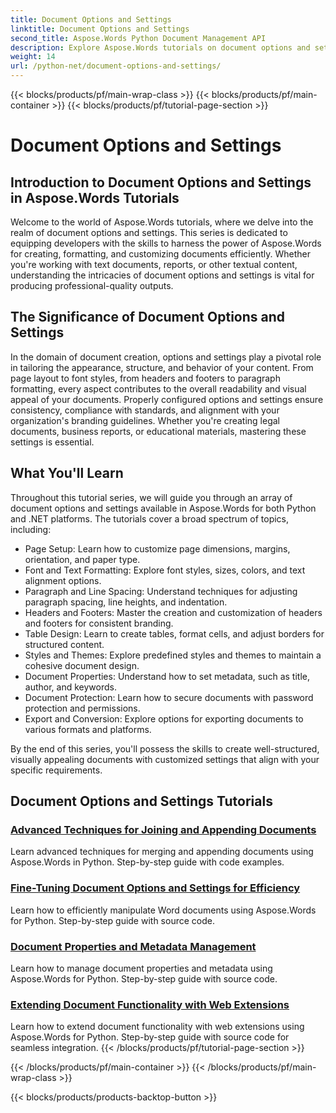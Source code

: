 ```yaml
---
title: Document Options and Settings
linktitle: Document Options and Settings
second_title: Aspose.Words Python Document Management API
description: Explore Aspose.Words tutorials on document options and settings in Python and .NET. Learn to optimize document creation and formatting using step-by-step guidance and source code examples.
weight: 14
url: /python-net/document-options-and-settings/
---
```


{{< blocks/products/pf/main-wrap-class >}}
{{< blocks/products/pf/main-container >}}
{{< blocks/products/pf/tutorial-page-section >}}

# Document Options and Settings


## Introduction to Document Options and Settings in Aspose.Words Tutorials

Welcome to the world of Aspose.Words tutorials, where we delve into the realm of document options and settings. This series is dedicated to equipping developers with the skills to harness the power of Aspose.Words for creating, formatting, and customizing documents efficiently. Whether you're working with text documents, reports, or other textual content, understanding the intricacies of document options and settings is vital for producing professional-quality outputs.

## The Significance of Document Options and Settings

In the domain of document creation, options and settings play a pivotal role in tailoring the appearance, structure, and behavior of your content. From page layout to font styles, from headers and footers to paragraph formatting, every aspect contributes to the overall readability and visual appeal of your documents. Properly configured options and settings ensure consistency, compliance with standards, and alignment with your organization's branding guidelines. Whether you're creating legal documents, business reports, or educational materials, mastering these settings is essential.

## What You'll Learn

Throughout this tutorial series, we will guide you through an array of document options and settings available in Aspose.Words for both Python and .NET platforms. The tutorials cover a broad spectrum of topics, including:

- Page Setup: Learn how to customize page dimensions, margins, orientation, and paper type.
- Font and Text Formatting: Explore font styles, sizes, colors, and text alignment options.
- Paragraph and Line Spacing: Understand techniques for adjusting paragraph spacing, line heights, and indentation.
- Headers and Footers: Master the creation and customization of headers and footers for consistent branding.
- Table Design: Learn to create tables, format cells, and adjust borders for structured content.
- Styles and Themes: Explore predefined styles and themes to maintain a cohesive document design.
- Document Properties: Understand how to set metadata, such as title, author, and keywords.
- Document Protection: Learn how to secure documents with password protection and permissions.
- Export and Conversion: Explore options for exporting documents to various formats and platforms.

By the end of this series, you'll possess the skills to create well-structured, visually appealing documents with customized settings that align with your specific requirements.

## Document Options and Settings Tutorials
### [Advanced Techniques for Joining and Appending Documents](./join-append-documents/)
Learn advanced techniques for merging and appending documents using Aspose.Words in Python. Step-by-step guide with code examples.
### [Fine-Tuning Document Options and Settings for Efficiency](./manage-document-options-settings/)
Learn how to efficiently manipulate Word documents using Aspose.Words for Python. Step-by-step guide with source code.
### [Document Properties and Metadata Management](./document-properties-metadata/)
Learn how to manage document properties and metadata using Aspose.Words for Python. Step-by-step guide with source code.
### [Extending Document Functionality with Web Extensions](./document-functionality-web-extensions/)
Learn how to extend document functionality with web extensions using Aspose.Words for Python. Step-by-step guide with source code for seamless integration.
{{< /blocks/products/pf/tutorial-page-section >}}

{{< /blocks/products/pf/main-container >}}
{{< /blocks/products/pf/main-wrap-class >}}

{{< blocks/products/products-backtop-button >}}
